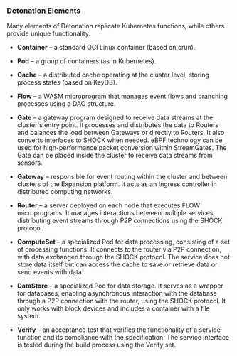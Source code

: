 ### Detonation Elements

Many elements of Detonation replicate Kubernetes functions, while others provide unique functionality.

- **Container** – a standard OCI Linux container (based on crun).

- **Pod** – a group of containers (as in Kubernetes).

- **Cache** – a distributed cache operating at the cluster level, storing process states (based on KeyDB).

- **Flow** – a WASM microprogram that manages event flows and branching processes using a DAG structure.

- **Gate** – a gateway program designed to receive data streams at the cluster's entry point. It processes and distributes the data to Routers and balances the load between Gateways or directly to Routers. It also converts interfaces to SHOCK when needed. eBPF technology can be used for high-performance packet conversion within StreamGates. The Gate can be placed inside the cluster to receive data streams from sensors.

- **Gateway** – responsible for event routing within the cluster and between clusters of the Expansion platform. It acts as an Ingress controller in distributed computing networks.

- **Router** – a server deployed on each node that executes FLOW microprograms. It manages interactions between multiple services, distributing event streams through P2P connections using the SHOCK protocol.

- **ComputeSet** – a specialized Pod for data processing, consisting of a set of processing functions. It connects to the router via P2P connection, with data exchanged through the SHOCK protocol. The service does not store data itself but can access the cache to save or retrieve data or send events with data.

- **DataStore** – a specialized Pod for data storage. It serves as a wrapper for databases, enabling asynchronous interaction with the database through a P2P connection with the router, using the SHOCK protocol. It only works with block devices and includes a container with a file system.

- **Verify** – an acceptance test that verifies the functionality of a service function and its compliance with the specification. The service interface is tested during the build process using the Verify set.
